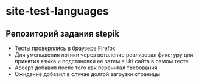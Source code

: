 # site-test-languages
**Репозиторий задания stepik**
---
- Тесты проверялись в браузере Firefox
- Для уменьшения логики через ветвление реализовал фикстуру для принятия языка и подстановки ее затем в Url сайта в самом тесте
- Ассерт добавил после того как перечитал требования 
- Ожидание добавил в случае долгой загрузки страницы
